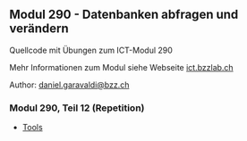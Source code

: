 ## Modul 290 - Datenbanken abfragen und verändern
Quellcode mit Übungen zum ICT-Modul 290

Mehr Informationen zum Modul siehe Webseite [ict.bzzlab.ch](http://ict.bzzlab.ch)

Author: daniel.garavaldi@bzz.ch

### Modul 290, Teil 12 (Repetition)

* [Tools](draws/M290_12-Tools.svg)